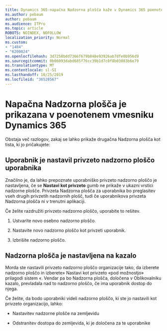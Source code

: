 ```yaml
---
title: Dynamics 365-napačna Nadzorna plošča kaže v Dynamics 365 poenoteni vmesnik
ms.author: pebaum
author: pebaum
ms.audience: ITPro
ms.topic: article
ROBOTS: NOINDEX, NOFOLLOW
localization_priority: Normal
ms.custom:
- "1484"
- "6200024"
ms.openlocfilehash: 3d7258bdd7366f679b048e93926ab7dfe0b956d9
ms.sourcegitcommit: 0b06093dabd685f76cc39b1d7c0f8b03883b6e79
ms.translationtype: MT
ms.contentlocale: sl-SI
ms.lasthandoff: 10/25/2019
ms.locfileid: "36528567"
---
```

# <a name="wrong-dashboard-shows-in-dynamics-365-unified-interface"></a>Napačna Nadzorna plošča je prikazana v poenotenem vmesniku Dynamics 365

Obstaja več razlogov, zakaj se lahko prikaže drugačna Nadzorna plošča kot tista, ki jo pričakujete:

## <a name="the-user-has-set-a-user-default-dashboard"></a>Uporabnik je nastavil privzeto nadzorno ploščo uporabnika 

Značilno je, da lahko prepoznate uporabniško privzeto nadzorno ploščo je nastavljena, če se **Nastavi kot privzeto** gumb ne prikaže v ukazni vrstici nadzorne plošče. Privzeta Nadzorna plošča za uporabnika bo preglasitev vseh drugih privzetih nadzornih plošč, tudi če uporabnikova privzeta Nadzorna plošča ni v trenutni aplikaciji.

Če želite razdružiti privzeto nadzorno ploščo, uporabite to rešitev.

1. Ustvarite novo osebno nadzorno ploščo.

2. Nastavite novo nadzorno ploščo kot privzeti uporabnik.

3. Izbrišite nadzorno ploščo.

## <a name="the-dashboard-is-set-in-the-sitemap"></a>Nadzorna plošča je nastavljena na kazalo

Morda ste nastavili privzeto nadzorno ploščo organizacije tako, da izberete nadzorno ploščo in izberete» Nastavi kot privzeto «pod možnostjo» prilagodi sistem «. Vendar pa bo Nadzorna plošča, določena v Oblikovalniku kazalo, prevladala nad to nadzorno ploščo, če ima uporabnik dostop do njega.

Če želite, da bodo uporabniki videli nadzorno ploščo, ki ste jo nastavili kot privzeto organizacijo, lahko:

* Nastavitev nadzorne plošče na zemljevidu

* Odstranitev dostopa do zemljevida, ki je določena za te uporabnike
